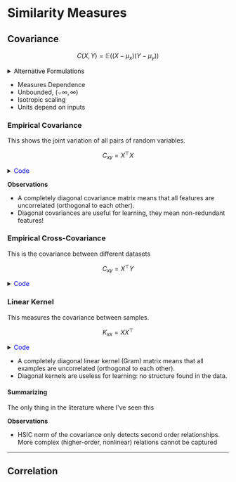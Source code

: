 # Similarity Measures


## Covariance

$$C(X,Y)=\mathbb{E}\left((X-\mu_x)(Y-\mu_y) \right)$$

<details>
<summary>
    <font color="black">Alternative Formulations
    </font>
</summary>

$$
\begin{aligned}
C(X,Y) &= \mathbb{E}\left((X-\mu_x)(Y-\mu_y) \right) \\
&= \mathbb{E}\left(XY - \mu_xY - X\mu_y + \mu_x\mu_y \right) \\
&=  \mathbb{E}(XY) - \mu_x  \mathbb{E}(X) -  \mathbb{E}(X)\mu_y + \mu_x\mu_y \\
&=  \mathbb{E}(XY) - \mu_x\mu_y
\end{aligned}
$$
</details>

* Measures Dependence
* Unbounded, $(-\infty,\infty)$
* Isotropic scaling
* Units depend on inputs

### Empirical Covariance

This shows the joint variation of all pairs of random variables.

$$C_{xy} = X^\top X$$


<details>
<summary>
    <font color="blue">Code
    </font>
</summary>

```python
c_xy = X.T @ X
```
</details>

**Observations**
* A completely diagonal covariance matrix means that all features are uncorrelated (orthogonal to each other).
* Diagonal covariances are useful for learning, they mean non-redundant features!


### Empirical Cross-Covariance 

This is the covariance between different datasets

$$C_{xy} = X^\top Y$$

<details>
<summary>
    <font color="blue">Code
    </font>
</summary>

```python
c_xy = X.T @ Y
```
</details>

### Linear Kernel 

This measures the covariance between samples.

$$K_{xx} = X X^\top$$

<details>
<summary>
    <font color="blue">Code
    </font>
</summary>

```python
K_xy = X @ X.T
```
</details>

* A completely diagonal linear kernel (Gram) matrix means that all examples are uncorrelated (orthogonal to each other).
* Diagonal kernels are useless for learning: no structure found in the data.


#### Summarizing

The only thing in the literature where I've seen this

**Observations**
* HSIC norm of the covariance only detects second order relationships. More complex (higher-order, nonlinear) relations cannot be captured

---

## Correlation